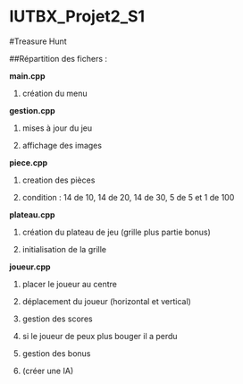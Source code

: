 IUTBX_Projet2_S1
================

#Treasure Hunt

##Répartition des fichers :


**main.cpp**

1. création du menu

**gestion.cpp**

1. mises à jour du jeu

2. affichage des images
    
**piece.cpp**

1. creation des pièces

2. condition : 14 de 10, 14 de 20, 14 de 30, 5 de 5 et 1 de 100
  
**plateau.cpp**

1. création du plateau de jeu (grille plus partie bonus)

2. initialisation de la grille

**joueur.cpp**
  
1. placer le joueur au centre

2. déplacement du joueur (horizontal et vertical)

3. gestion des scores

4. si le joueur de peux plus bouger il a perdu

5. gestion des bonus

6. (créer une IA)
